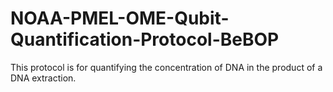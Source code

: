 # NOAA-PMEL-OME-Qubit-Quantification-Protocol-BeBOP
This protocol is for quantifying the concentration of DNA in the product of a DNA extraction.
